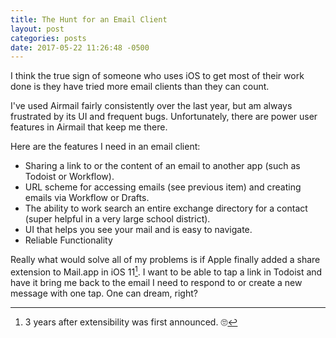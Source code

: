 ```yaml
---
title: The Hunt for an Email Client
layout: post
categories: posts
date: 2017-05-22 11:26:48 -0500
---
```



I think the true sign of someone who uses iOS to get most of their work done is they have tried more email clients than they can count.

I've used Airmail fairly consistently over the last year, but am always frustrated by its UI and frequent bugs. Unfortunately, there are power user features in Airmail that keep me there.

Here are the features I need in an email client:

- Sharing a link to or the content of an email to another app (such as Todoist or Workflow).
- URL scheme for accessing emails (see previous item) and creating emails via Workflow or Drafts.
- The ability to work search an entire exchange directory for a contact (super helpful in a very large school district).
- UI that helps you see your mail and is easy to navigate.
- Reliable Functionality

Really what would solve all of my problems is if Apple finally added a share extension to Mail.app in iOS 11[^1].  I want to be able to tap a link in Todoist and have it bring me back to the email I need to respond to or create a new message with one tap. One can dream, right?



[^1]:	3 years after extensibility was first announced. 🙄